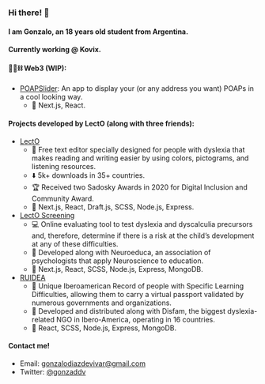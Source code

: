 ### Hi there! 👋
#### I am Gonzalo, an 18 years old student from Argentina.
#### Currently working @ Kovix.

#### :rocket::fire::chains: Web3 (WIP):
- [POAPSlider](https://poapslider.com): An app to display your (or any address you want) POAPs in a cool looking way.
  - :hammer: Next.js, React.

#### Projects developed by LectO (along with three friends):
- [LectO](https://lecto.app)
  - :page_facing_up: Free text editor specially designed for people with dyslexia that makes reading and writing easier by using colors, pictograms, and listening resources. 
  - :arrow_down: 5k+ downloads in 35+ countries. 
  - :trophy: Received two Sadosky Awards in 2020 for Digital Inclusion and Community Award.
  - :hammer: Next.js, React, Draft.js, SCSS, Node.js, Express.
- [LectO Screening](https://test.lecto.app)
  - :computer: Online evaluating tool to test dyslexia and dyscalculia precursors and, therefore, determine if there is a risk at the child’s development at any of these difficulties. 
  - :handshake: Developed along with Neuroeduca, an association of psychologists that apply Neuroscience to education.
  - :hammer: Next.js, React, SCSS, Node.js, Express, MongoDB.
- [RUIDEA](https://pasaporte.dea.ong)
  - :pencil: Unique Iberoamerican Record of people with Specific Learning Difficulties, allowing them to carry a virtual passport validated by numerous governments and organizations.
  - :handshake: Developed and distributed along with Disfam, the biggest dyslexia-related NGO in Ibero-America, operating in 16 countries.
  - :hammer: React, SCSS, Node.js,  Express, MongoDB.

#### Contact me!
- Email: gonzalodiazdevivar@gmail.com
- Twitter: [@gonzaddv](https://twitter.com/gonzaddv)




<!--
**GonzaDDV/gonzaddv** is a ✨ _special_ ✨ repository because its `README.md` (this file) appears on your GitHub profile.

Here are some ideas to get you started:

- 🔭 I’m currently working on ...
- 🌱 I’m currently learning ...
- 👯 I’m looking to collaborate on ...
- 🤔 I’m looking for help with ...
- 💬 Ask me about ...
- 📫 How to reach me: ...
- 😄 Pronouns: ...
- ⚡ Fun fact: ...
-->
